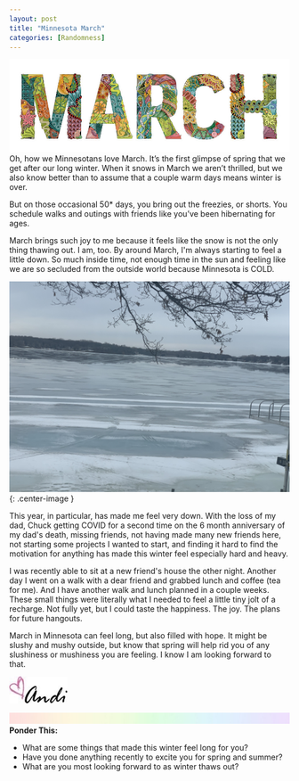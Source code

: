 ```yaml
---
layout: post
title: "Minnesota March"
categories: [Randomness]
---
```

![March](/images/March.jpeg)
Oh, how we Minnesotans love March. It’s the first glimpse of spring that we get after our long winter. When it snows in March we aren’t thrilled, but we also know better than to assume that a couple warm days means winter is over. 

But on those occasional 50* days, you bring out the freezies, or shorts. You schedule walks and outings with friends like you’ve been hibernating for ages. 

March brings such joy to me because it feels like the snow is not the only thing thawing out. I am, too. By around March, I'm always starting to feel a little down. So much inside time, not enough time in the sun and feeling like we are so secluded from the outside world because Minnesota is COLD.

![Tonka](/images/TonkaSpring.JPG){: .center-image } 

This year, in particular, has made me feel very down. With the loss of my dad, Chuck getting COVID for a second time on the 6 month anniversary of my dad's death, missing friends, not having made many new friends here, not starting some projects I wanted to start, and finding it hard to find the motivation for anything has made this winter feel especially hard and heavy. 

I was recently able to sit at a new friend's house the other night. Another day I went on a walk with a dear friend and  grabbed lunch and coffee (tea for me). And I have another walk and lunch planned in a couple weeks. These small things were literally what I needed to feel a little tiny jolt of a recharge. Not fully yet, but I could taste the happiness. The joy. The plans for future hangouts. 

March in Minnesota can feel long, but also filled with hope. It might be slushy and mushy outside, but know that spring will help rid you of any slushiness or mushiness you are feeling. I know I am looking forward to that.

![Andi](/images/andi.jpg)

![header](/images/SkinnyRainbow.jpg)
**Ponder This:**
- What are some things that made this winter feel long for you?
- Have you done anything recently to excite you for spring and summer?
- What are you most looking forward to as winter thaws out?